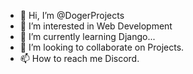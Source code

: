 - 👋 Hi, I’m @DogerProjects
- 👀 I’m interested in Web Development
- 🌱 I’m currently learning Django...
- 💞️ I’m looking to collaborate on Projects.
- 📫 How to reach me Discord.

<!---
DogerProjects/DogerProjects is a ✨ special ✨ repository because its `README.md` (this file) appears on your GitHub profile.
You can click the Preview link to take a look at your changes.
--->
